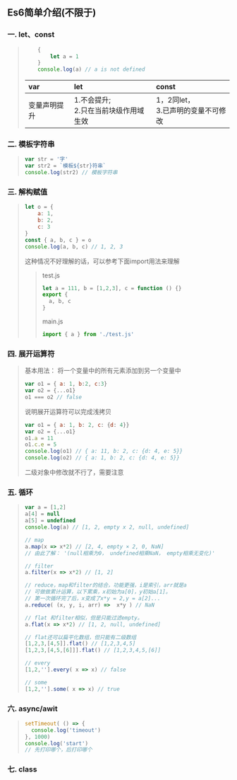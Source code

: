 ## Es6简单介绍(不限于)

### 一. let、const
> ```js
>     {
>         let a = 1
>     }
>     console.log(a) // a is not defined
> ```
> |var|let|const|
> |:--|:--|:--|
> |变量声明提升|1.不会提升;<br>2.只在当前块级作用域生效|1，2同let，<br>3.已声明的变量不可修改|

### 二. 模板字符串
> ```js
> var str = '字'
> var str2 = `模板${str}符串`
> console.log(str2) // 模板字符串
> ```

### 三. 解构赋值
> ```js
> let o = {
>     a: 1,
>     b: 2,
>     c: 3
> }
> const { a, b, c } = o
> console.log(a, b, c) // 1, 2, 3
> ```
> 这种情况不好理解的话，可以参考下面import用法来理解
>> 
>> test.js
>> ```js
>> let a = 111, b = [1,2,3], c = function () {}
>> export {
>>   a, b, c
>> }
>> ```
>> main.js
>> ```js
>> import { a } from './test.js'
>> ```

### 四. 展开运算符
> 基本用法： 将一个变量中的所有元素添加到另一个变量中
> ```js
> var o1 = { a: 1, b:2, c:3}
> var o2 = {...o1}
> o1 === o2 // false
> ```
> 说明展开运算符可以完成浅拷贝
> ```js
> var o1 = { a: 1, b: 2, c: {d: 4}}
> var o2 = {...o1}
> o1.a = 11
> o1.c.e = 5
> console.log(o1) // { a: 11, b: 2, c: {d: 4, e: 5}}
> console.log(o2) // { a: 1, b: 2, c: {d: 4, e: 5}}
> ```
> 二级对象中修改就不行了，需要注意

### 五. 循环
> ```js
> var a = [1,2]
> a[4] = null
> a[5] = undefined
> console.log(a) // [1, 2, empty x 2, null, undefined]
> 
> // map
> a.map(x => x*2) // [2, 4, empty × 2, 0, NaN]
> // 由此了解： '(null相乘为0， undefined相乘NaN， empty相乘无变化)'
> 
> // filter
> a.filter(x => x*2) // [1, 2]
> 
> // reduce，map和filter的结合，功能更强，i是索引，arr就是a
> // 可做做累计运算，以下累乘，x初始为a[0]，y初始a[1]。
> // 第一次循环完了后，x变成了x*y = 2,y = a[2]...
> a.reduce( (x, y, i, arr) =>  x*y ) // NaN 
> 
> // flat 和filter相似，但是只能过滤empty。
> a.flat(x => x*2) // [1, 2, null, undefined]
> 
> // flat还可以扁平化数组，但只能有二级数组
> [1,2,3,[4,5]].flat() // [1,2,3,4,5]
> [1,2,3,[4,5,[6]]].flat() // [1,2,3,4,5,[6]]
> 
> // every
> [1,2,''].every( x => x) // false
> 
> // some
> [1,2,''].some( x => x) // true
> ```

### 六. async/awit
> ```js
> setTimeout( () => {
>   console.log('timeout') 
> }, 1000)
> console.log('start')
> // 先打印哪个，后打印哪个
> ```

<!-- <van-collapse v-model="2">
    <van-collapse-item title="标题1" name="1">内容</van-collapse-item>
</van-collapse> -->

### 七. class
